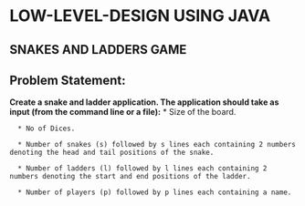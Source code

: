 # LOW-LEVEL-DESIGN USING JAVA
## SNAKES AND LADDERS GAME 
## Problem Statement:
**Create a snake and ladder application. The application should take as input (from the command line or a file):**
      * Size of the board.

      * No of Dices.

      * Number of snakes (s) followed by s lines each containing 2 numbers denoting the head and tail positions of the snake.

      * Number of ladders (l) followed by l lines each containing 2 numbers denoting the start and end positions of the ladder.

      * Number of players (p) followed by p lines each containing a name.
